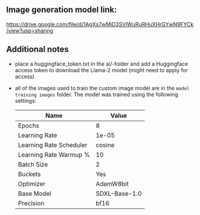 ## Image generation model link:

https://drive.google.com/file/d/1AgXs7wMjD3SVlWuRuRHuXHrGYwN9FYCk/view?usp=sharing

## Additional notes

- place a huggingface_token.txt in the ai/-folder and add a Huggingface access token to download the Llama-2 model (might need to apply for access)

- all of the images used to train the custom image model are in the `model training images` folder. The model was trained using the following settings:

  | Name                    | Value         |
  | ----------------------- | ------------- |
  | Epochs                  | 8             |
  | Learning Rate           | 1e-05         |
  | Learning Rate Scheduler | cosine        |
  | Learning Rate Warmup %  | 10            |
  | Batch Size              | 2             |
  | Buckets                 | Yes           |
  | Optimizer               | AdamW8bit     |
  | Base Model              | SDXL-Base-1.0 |
  | Precision               | bf16          |
